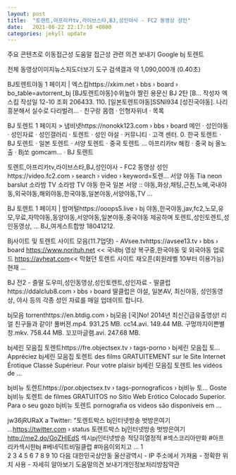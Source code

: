 ```yaml
---
layout: post
title:  "토렌트,아프리카tv,라이브스타,BJ,성인야사 - FC2 동영상 성인"
date:   2021-08-22 22:17:10 +0800
categories: jekyll update
---
```

주요 콘텐츠로 이동접근성 도움말
접근성 관련 의견 보내기
Google
bj 토렌트

전체
동영상이미지뉴스지도더보기
도구
검색결과 약 1,090,000개 (0.40초) 

BJ토렌트야동 1 페이지 | 엑스킴https://xkim.net › bbs › board › bo_table=avtorrent_bj
[BJ토렌트야동]수위높아 짤린 용문신 BJ 2탄 [B… 작성자 엑스킴 작성일 12-10 조회 206433. 110. [일본토렌트야동]SSNI934 [성진국야동].
‎나리 흥분해서 실수로 다리벌려... · ‎친구랑 몸캠 · ‎인형자위녀 · ‎목록

BJ 토렌트 1 페이지 > 냄비넷https://nonokk123.com › bbs › board
메인 · 성인야동 · 성인자료 · 성인갤러리 · 토렌트 · 성인 야설 · 커뮤니티 · 고객 센터. 0. 한국 토렌트 · BJ 토렌트 · 일본 토렌트 · 서양 토렌트 · 중국 토렌트 ...
‎아프리카tv 해킹 · ‎중국 bj 올노출 · ‎Bj쏘 gomcam... · ‎BJ 토렌트

토렌트,아프리카tv,라이브스타,BJ,성인야사 - FC2 동영상 성인https://video.fc2.com › search › video › keyword=토렌...
서양 야동 Tia neon barslut 소라밤 TV 소라밤 TV 야동 한국 일본 서양 :: 야동,화상,채팅,근친,노예,국내야동,외국야동,해외야동,한국야동,일본야동,서양야동,TV ...

BJ 토렌트 1 페이지 | 밤머털https://ooops5.live › bj
야동,한국야동,jav,fc2,노모,유모,무료,자막야동,동양야동,서양야동,일본야동,중국야동 제공하며 토렌트,성인토렌트,성인동영상, ... BJ_여게스트합방 18041212.

Bj사이트 및 토렌트 사이트 모음(11.7업뎃) - AVsee.tvhttps://avsee13.tv › bbs › board
https://www.norituh.net << 국내bj 영상 복구중,한국야동 및 외국야동 업로드 https://avheat.com<< 막혔던 토렌트 사이트 재오픈(회원레벨 10부터 이용가능) 현재 ...

BJ 전2 - 즐딸 도우미,성인동영상,성인토렌트,성인자료 - 딸클럽https://ddalclub8.com › bbs › board
딸클럽은 야설, 일본AV, 최신야동, 성인동영상, 야사 등의 각종 성인 자료를 매일 업데이트 합니다.

bj모음 torrenthttps://en.btdig.com › bj모음
[국]No! 2014년 최신긴급유출영상! 리얼 친구들과 같이! 풀버젼.mp4. 931.25 MB. cc14.avi. 149.44 MB. 구멍까지이쁜별창.mkv. 758.44 MB. 꼬꼬마글램.avi. 247.68 MB.

bj세린 모음집 토렌트https://fre.objectsex.tv › tags-porno › bj세린 모음집 토...
Appréciez bj세린 모음집 토렌트 des films GRATUITEMENT sur le Site Internet Érotique Classé Supérieur. Pour votre plaisir bj세린 모음집 토렌트 les vidéos de ...

bj비뉴 토렌트https://por.objectsex.tv › tags-pornograficos › bj비뉴 토...
Goste bj비뉴 토렌트 de filmes GRATUITOS no Sítio Web Erótico Colocado Superior. Para o seu gozo bj비뉴 토렌트 pornografia os videos são disponíveis em ...

jw36jRURaX a Twitter: "토렌트박스 bj인터넷방송 벗방은여기 ...https://twitter.com › status
토렌트박스 bj인터넷방송 벗방은여기 http://me2.do/GoZHIEdS 섹시pj인터넷방송 적당히열정적 #섹스코리아만화 #아프리카섹시한bj #베네딕트비밀클럽 #마음이외치고 ...
1	
2
3
4
5
6
7
8
9
10
다음
대한민국상안동 울산광역시 - IP 주소에서 가져옴 - 정확한 위치 사용 - 자세히 알아보기
도움말의견 보내기개인정보처리방침약관